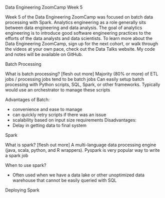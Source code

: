 Data Engineering ZoomCamp Week 5

Week 5 of the Data Engineering ZoomCamp was focused on batch data processing with Spark. Analytics engineering as a role generally sits between data engineering and data analysis. The goal of analytics engineering is to introduce good software engineering practices to the efforts of the data analysts and data scientists. To learn more about the Data Engineering ZoomCamp, sign up for the next cohort, or walk through the videos at your own pace, check out the Data Talks website. My code and notes will be available on GitHub.

Batch Processing

What is batch processing? [flesh out more]
Majority (80% or more) of ETL jobs / processing jobs tend to be batch jobs
Can easily setup batch processing with Python scripts, SQL, Spark, or other frameworks.
Typically would use an orchestrator to manage these scripts

Advantages of Batch:
- convenience and ease to manage
- can quickly retry scripts if there was an issue
- scalability based on input size requirements
Disadvantages:
- Delay in getting data to final system

Spark

What is spark? [flesh out more]
A multi-language data processing engine (java, scala, python, and R wrappers). Pyspark is very popular way to write a spark job

When to use spark?
- Often used when we have a data lake or other unoptimized data warehouse that cannot be easily queried with SQL

Deploying Spark